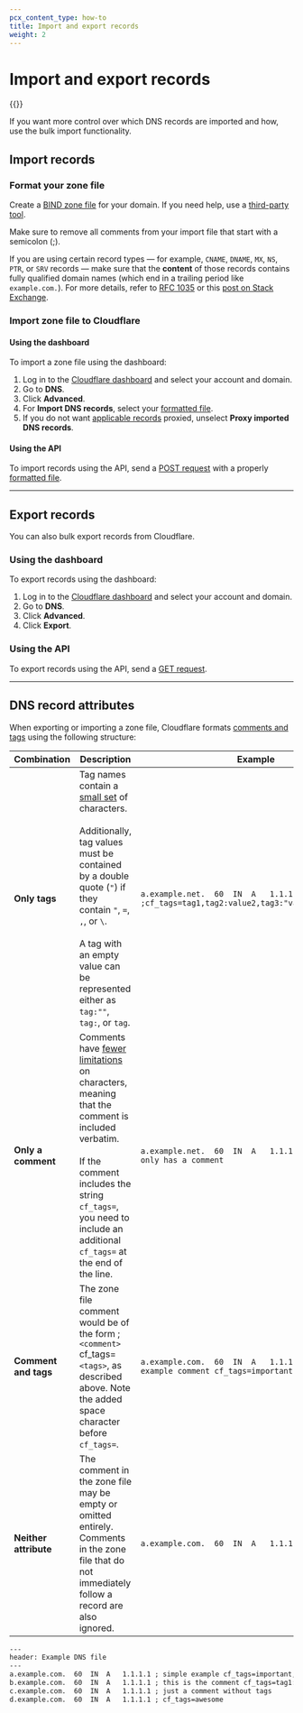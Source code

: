 ```yaml
---
pcx_content_type: how-to
title: Import and export records
weight: 2
---
```


# Import and export records

{{<render file="_import-scan-info.md">}}
<br/>

If you want more control over which DNS records are imported and how, use the bulk import functionality.

## Import records

### Format your zone file

Create a [BIND zone file](https://en.wikipedia.org/wiki/Zone_file) for your domain. If you need help, use a [third-party tool](https://pgl.yoyo.org/as/bind-zone-file-creator.php).

Make sure to remove all comments from your import file that start with a semicolon (;).

If you are using certain record types — for example, `CNAME`, `DNAME`, `MX`, `NS`, `PTR`, or `SRV` records — make sure that the **content** of those records contains fully qualified domain names (which end in a trailing period like `example.com.`). For more details, refer to [RFC 1035](https://www.rfc-editor.org/rfc/rfc1035#section-5.1) or this [post on Stack Exchange](https://superuser.com/questions/348282/fqdn-format-in-bind-zone#348284).

### Import zone file to Cloudflare

#### Using the dashboard

To import a zone file using the dashboard:

1.  Log in to the [Cloudflare dashboard](https://dash.cloudflare.com) and select your account and domain.
2.  Go to **DNS**.
3.  Click **Advanced**.
4.  For **Import DNS records**, select your [formatted file](#format-your-zone-file).
5.  If you do not want [applicable records](/dns/manage-dns-records/reference/proxied-dns-records/) proxied, unselect **Proxy imported DNS records**.

#### Using the API

To import records using the API, send a [POST request](https://developers.cloudflare.com/api/operations/dns-records-for-a-zone-import-dns-records) with a properly [formatted file](#format-your-zone-file).

---

## Export records

You can also bulk export records from Cloudflare.

### Using the dashboard

To export records using the dashboard:

1.  Log in to the [Cloudflare dashboard](https://dash.cloudflare.com) and select your account and domain.
2.  Go to **DNS**.
3.  Click **Advanced**.
4.  Click **Export**.

### Using the API

To export records using the API, send a [GET request](https://developers.cloudflare.com/api/operations/dns-records-for-a-zone-export-dns-records).

---

## DNS record attributes

When exporting or importing a zone file, Cloudflare formats [comments and tags](/dns/manage-dns-records/reference/record-attributes/) using the following structure:

| Combination | Description | Example |
| --- | --- | --- |
| **Only tags** | Tag names contain a [small set](/dns/manage-dns-records/reference/record-attributes/#tags) of characters.<br/><br/>Additionally, tag values must be contained by a double quote (`"`) if they contain `"`, `=`, `,`, or `\`.<br/><br/>A tag with an empty value can be represented either as `tag:""`, `tag:`, or `tag`. | `a.example.net.  60  IN  A   1.1.1.1 ;cf_tags=tag1,tag2:value2,tag3:"value,with,commas"` |
| **Only a comment** | Comments have [fewer limitations](/dns/manage-dns-records/reference/record-attributes/#comments) on characters, meaning that the comment is included verbatim.<br/><br/>If the comment includes the string `cf_tags=`, you need to include an additional ` cf_tags=` at the end of the line. | `a.example.net.  60  IN  A   1.1.1.1 ; this record only has a comment` |
| **Comment and tags** | The zone file comment would be of the form ; `<comment>` cf_tags=`<tags>`, as described above. Note the added space character before `cf_tags=`. | `a.example.com.  60  IN  A   1.1.1.1 ; simple example comment cf_tags=important,ticket:RM-12308` |
| **Neither attribute** | The comment in the zone file may be empty or omitted entirely. Comments in the zone file that do not immediately follow a record are also ignored. | `a.example.com.  60  IN  A   1.1.1.1`

```txt
---
header: Example DNS file
---
a.example.com.  60  IN  A   1.1.1.1 ; simple example cf_tags=important,ticket:RM-12308
b.example.com.  60  IN  A   1.1.1.1 ; this is the comment cf_tags=tag1:value1,tag2:value2,tag-without-value,another-tag-without-value,tag-with-quoted-value:"because of the comma, quotes are needed"
c.example.com.  60  IN  A   1.1.1.1 ; just a comment without tags
d.example.com.  60  IN  A   1.1.1.1 ; cf_tags=awesome
```